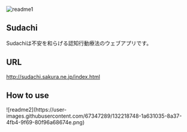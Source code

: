 ![readme1](https://user-images.githubusercontent.com/67347289/132217801-c3fe2330-e604-4898-bd89-b2d6edad9dac.png)
<h2> Sudachi</h2>
<p>Sudachiは不安を和らげる認知行動療法のウェブアプリです。</p>

<h2>URL</h2>
<a href="http://sudachi.sakura.ne.jp/index.html">http://sudachi.sakura.ne.jp/index.html</a>

<h2>How to use</h2>
![readme2](https://user-images.githubusercontent.com/67347289/132218748-1a631035-8a37-4fb4-9f69-80f96a68674e.png)


